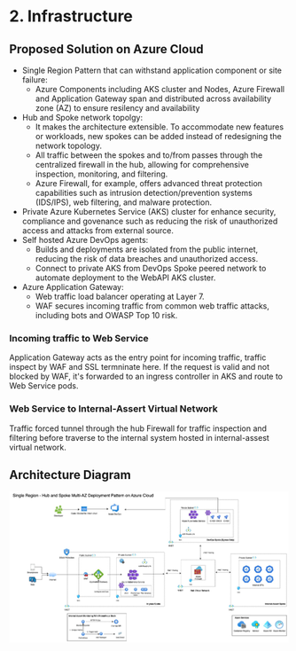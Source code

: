 # 2. Infrastructure

## Proposed Solution on Azure Cloud
- Single Region Pattern that can withstand application component or site failure:
    -  Azure Components including AKS cluster and Nodes, Azure Firewall and Application Gateway span and distributed across availability zone (AZ) to ensure resilency and availability
- Hub and Spoke network topolgy: 
    - It makes the architecture extensible. To accommodate new features or workloads, new spokes can be added instead of redesigning the network topology.
    - All traffic between the spokes and to/from passes through the centralized firewall in the hub, allowing for comprehensive inspection, monitoring, and filtering.
    - Azure Firewall, for example, offers advanced threat protection capabilities such as intrusion detection/prevention systems (IDS/IPS), web filtering, and malware protection.
- Private Azure Kubernetes Service (AKS) cluster for enhance security, compliance and govenance such as reducing the risk of unauthorized access and attacks from external source. 
- Self hosted Azure DevOps agents:
    - Builds and deployments are isolated from the public internet, reducing the risk of data breaches and unauthorized access.
    - Connect to private AKS from DevOps Spoke peered network to automate deployment to the WebAPI AKS cluster.  
- Azure Application Gateway:
    - Web traffic load balancer operating at Layer 7.
    - WAF secures incoming traffic from common web traffic attacks, including bots and OWASP Top 10 risk.

### Incoming traffic to Web Service

Application Gateway acts as the entry point for incoming traffic, traffic inspect by WAF and SSL termninate here. If the request is valid and not blocked by WAF, it's forwarded to an ingress controller in AKS and route to Web Service pods.

### Web Service to Internal-Assert Virtual Network

Traffic forced tunnel through the hub Firewall for traffic inspection and filtering before traverse to the internal system hosted in internal-assest virtual network. 

## Architecture Diagram

![](/diagram.jpg)